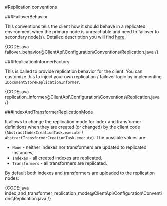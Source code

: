 ﻿#Replication conventions

###FailoverBehavior

This conventions tells the client how it should behave in a replicated environment when the primary node is unreachable and need to failover to secondary node(s). Detailed description you will
find [here](../../bundles/how-client-integrates-with-replication-bundle).

{CODE:java failover_behavior@ClientApi\Configuration\Conventions\Replication.java /}

###ReplicationInformerFactory

This is called to provide replication behavior for the client. You can customize this to inject your own replication / failover logic by implementing `IDocumentStoreReplicationInformer`.

{CODE:java replication_informer@ClientApi\Configuration\Conventions\Replication.java /}


###IndexAndTransformerReplicationMode

It allows to change the replication mode for index and transformer definitions when they are created (or changed) by the client code (`AbstractIndexCreationTask.execute` / `AbstractTransformerCreationTask.execute`). The possible values are:

* `None` - neither indexes nor transformers are updated to replicated instances,
* `Indexes` - all created indexes are replicated.
* `Transformers` - all transformers are replicated.

By default both indexes and transformers are uploaded to the replication nodes:

{CODE:java index_and_transformer_replication_mode@ClientApi\Configuration\Conventions\Replication.java /}